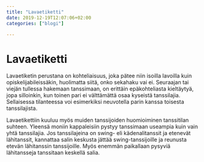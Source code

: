 ```yaml
---
title: "Lavaetiketti"
date: 2019-12-19T12:07:06+02:00
categories: ["blogi"]

---
```

# Lavaetiketti
Lavaetiketin perustana on kohteliaisuus, joka pätee niin isoilla lavoilla kuin opiskelijabileissäkin, huolimatta siitä, onko sekahaku vai ei. Seuraajan tai viejän tullessa hakemaan tanssimaan, on erittäin epäkohteliasta kieltäytyä, jopa silloinkin, kun toinen pari ei välttämättä osaa kyseistä tanssilajia. Sellaisessa tilanteessa voi esimerkiksi neuvotella parin kanssa toisesta tanssilajista.

Lavaetikettiin kuuluu myös muiden tanssijoiden huomioiminen tanssitilan suhteen. Yleensä moniin kappaleisiin pystyy tanssimaan useampia kuin vain yhtä tanssilajia. Jos tanssilajeina on swing- eli kädenalitanssit ja etenevät lähitanssit, kannattaa salin keskusta jättää swing-tanssijoille ja reunusta etevän lähitanssin tanssijoille. Myös enemmän paikallaan pysyviä lähitansseja tanssitaan keskellä salia.  
